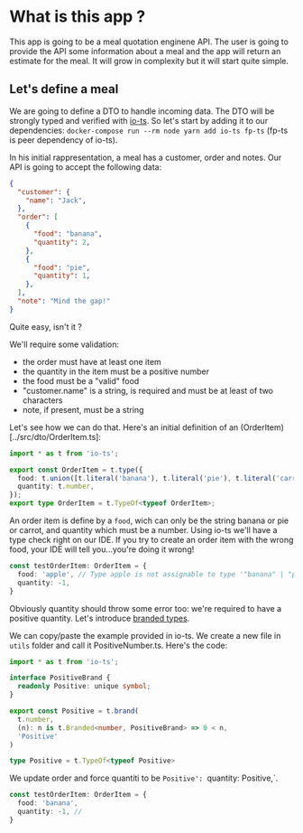 # What is this app ?

This app is going to be a meal quotation enginene API. The user is going to provide the API some information about a meal and the app will return an estimate for the meal. It will grow in complexity but it will start quite simple.

## Let's define a meal

We are going to define a DTO to handle incoming data. The DTO will be strongly typed and verified with [io-ts](https://github.com/gcanti/io-ts). So let's start by adding it to our dependencies: `docker-compose run --rm node yarn add io-ts fp-ts` (fp-ts is peer dependency of io-ts).

In his initial rappresentation, a meal has a customer, order and notes. Our API is going to accept the following data:

```json
{
  "customer": {
    "name": "Jack",
  },
  "order": [
    {
      "food": "banana",
      "quantity": 2,
    },
    {
      "food": "pie",
      "quantity": 1,
    },
  ],
  "note": "Mind the gap!"
}
```

Quite easy, isn't it ?

We'll require some validation:

- the order must have at least one item
- the quantity in the item must be a positive number
- the food must be a "valid" food
- "customer.name" is a string, is required and must be at least of two characters
- note, if present, must be a string

Let's see how we can do that. Here's an initial definition of an (OrderItem)[../src/dto/OrderItem.ts]:

```ts
import * as t from 'io-ts';

export const OrderItem = t.type({
  food: t.union([t.literal('banana'), t.literal('pie'), t.literal('carrot')]),
  quantity: t.number,
});
export type OrderItem = t.TypeOf<typeof OrderItem>;
```

An order item is define by a `food`, wich can only be the string banana or pie or carrot, and quantity which must be a number. Using io-ts we'll have a type check right on our IDE. If you try to create an order item with the wrong food, your IDE will tell you...you're doing it wrong!

```ts
const testOrderItem: OrderItem = {
  food: 'apple', // Type apple is not assignable to type '"banana" | "pie" | "carrot"'
  quantity: -1,
}
```

Obviously quantity should throw some error too: we're required to have a positive quantity. Let's introduce [branded types](https://github.com/gcanti/io-ts/blob/master/index.md#branded-types--refinements).

We can copy/paste the example provided in io-ts. We create a new file in `utils` folder and call it PositiveNumber.ts. Here's the code:

```ts
import * as t from 'io-ts';

interface PositiveBrand {
  readonly Positive: unique symbol;
}

export const Positive = t.brand(
  t.number,
  (n): n is t.Branded<number, PositiveBrand> => 0 < n,
  'Positive'
)

type Positive = t.TypeOf<typeof Positive>
```

We update order and force quantiti to be `Positive': `quantity: Positive,`.

```ts
const testOrderItem: OrderItem = {
  food: 'banana',
  quantity: -1, //
}
```
